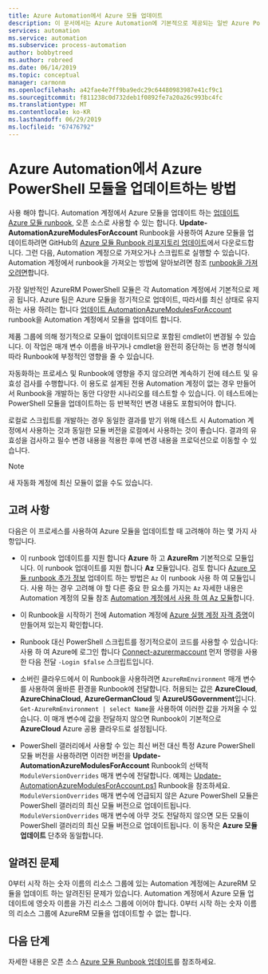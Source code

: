 ```yaml
---
title: Azure Automation에서 Azure 모듈 업데이트
description: 이 문서에서는 Azure Automation에 기본적으로 제공되는 일반 Azure PowerShell 모듈을 즉시 업데이트하는 방법을 설명합니다.
services: automation
ms.service: automation
ms.subservice: process-automation
author: bobbytreed
ms.author: robreed
ms.date: 06/14/2019
ms.topic: conceptual
manager: carmonm
ms.openlocfilehash: a42fae4e7ff9ba9edc29c64480983987e41cf9c1
ms.sourcegitcommit: f811238c0d732deb1f0892fe7a20a26c993bc4fc
ms.translationtype: MT
ms.contentlocale: ko-KR
ms.lasthandoff: 06/29/2019
ms.locfileid: "67476792"
---
```

# <a name="how-to-update-azure-powershell-modules-in-azure-automation"></a>Azure Automation에서 Azure PowerShell 모듈을 업데이트하는 방법

사용 해야 합니다. Automation 계정에서 Azure 모듈을 업데이트 하는 [업데이트 Azure 모듈 runbook](https://github.com/Microsoft/AzureAutomation-Account-Modules-Update), 오픈 소스로 사용할 수 있는 합니다. **Update-AutomationAzureModulesForAccount** Runbook을 사용하여 Azure 모듈을 업데이트하려면 GitHub의 [Azure 모듈 Runbook 리포지토리 업데이트](https://github.com/Microsoft/AzureAutomation-Account-Modules-Update)에서 다운로드합니다. 그런 다음, Automation 계정으로 가져오거나 스크립트로 실행할 수 있습니다. Automation 계정에서 runbook을 가져오는 방법에 알아보려면 참조 [runbook을 가져오려면](manage-runbooks.md#import-a-runbook)합니다.

가장 일반적인 AzureRM PowerShell 모듈은 각 Automation 계정에서 기본적으로 제공 됩니다. Azure 팀은 Azure 모듈을 정기적으로 업데이트, 따라서를 최신 상태로 유지 하는 사용 하려는 합니다 [업데이트 AutomationAzureModulesForAccount](https://github.com/Microsoft/AzureAutomation-Account-Modules-Update) runbook을 Automation 계정에서 모듈을 업데이트 합니다.

제품 그룹에 의해 정기적으로 모듈이 업데이트되므로 포함된 cmdlet이 변경될 수 있습니다. 이 작업은 매개 변수 이름을 바꾸거나 cmdlet을 완전히 중단하는 등 변경 형식에 따라 Runbook에 부정적인 영향을 줄 수 있습니다.

자동화하는 프로세스 및 Runbook에 영향을 주지 않으려면 계속하기 전에 테스트 및 유효성 검사를 수행합니다. 이 용도로 설계된 전용 Automation 계정이 없는 경우 만들어서 Runbook을 개발하는 동안 다양한 시나리오를 테스트할 수 있습니다. 이 테스트에는 PowerShell 모듈을 업데이트하는 등 반복적인 변경 내용도 포함되어야 합니다.

로컬로 스크립트를 개발하는 경우 동일한 결과를 받기 위해 테스트 시 Automation 계정에서 사용하는 것과 동일한 모듈 버전을 로컬에서 사용하는 것이 좋습니다. 결과의 유효성을 검사하고 필수 변경 내용을 적용한 후에 변경 내용을 프로덕션으로 이동할 수 있습니다.

> [!NOTE]
> 새 자동화 계정에 최신 모듈이 없을 수도 있습니다.

## <a name="considerations"></a>고려 사항

다음은 이 프로세스를 사용하여 Azure 모듈을 업데이트할 때 고려해야 하는 몇 가지 사항입니다.

* 이 runbook 업데이트를 지원 합니다 **Azure** 하 고 **AzureRm** 기본적으로 모듈입니다. 이 runbook 업데이트를 지원 합니다 **Az** 모듈입니다. 검토 합니다 [Azure 모듈 runbook 추가 정보](https://github.com/microsoft/AzureAutomation-Account-Modules-Update/blob/master/README.md) 업데이트 하는 방법은 `Az` 이 runbook 사용 하 여 모듈입니다. 사용 하는 경우 고려해 야 할 다른 중요 한 요소를 가지는 `Az` 자세한 내용은 Automation 계정의 모듈 참조 [Automation 계정에서 사용 하 여 Az 모듈](az-modules.md)합니다.

* 이 Runbook을 시작하기 전에 Automation 계정에 [Azure 실행 계정 자격 증명](manage-runas-account.md)이 만들어져 있는지 확인합니다.

* Runbook 대신 PowerShell 스크립트를 정기적으로이 코드를 사용할 수 있습니다: 사용 하 여 Azure에 로그인 합니다 [Connect-azurermaccount](/powershell/module/azurerm.profile/connect-azurermaccount) 먼저 명령을 사용한 다음 전달 `-Login $false` 스크립트입니다.

* 소버린 클라우드에서 이 Runbook을 사용하려면 `AzureRmEnvironment` 매개 변수를 사용하여 올바른 환경을 Runbook에 전달합니다.  허용되는 값은 **AzureCloud**, **AzureChinaCloud**, **AzureGermanCloud** 및 **AzureUSGovernment**입니다. `Get-AzureRmEnvironment | select Name`을 사용하여 이러한 값을 가져올 수 있습니다. 이 매개 변수에 값을 전달하지 않으면 Runbook이 기본적으로 **AzureCloud** Azure 공용 클라우드로 설정됩니다.

* PowerShell 갤러리에서 사용할 수 있는 최신 버전 대신 특정 Azure PowerShell 모듈 버전을 사용하려면 이러한 버전을 **Update-AutomationAzureModulesForAccount** Runbook의 선택적 `ModuleVersionOverrides` 매개 변수에 전달합니다. 예제는 [Update-AutomationAzureModulesForAccount.ps1](https://github.com/Microsoft/AzureAutomation-Account-Modules-Update/blob/master/Update-AutomationAzureModulesForAccount.ps1
) Runbook을 참조하세요. `ModuleVersionOverrides` 매개 변수에 언급되지 않은 Azure PowerShell 모듈은 PowerShell 갤러리의 최신 모듈 버전으로 업데이트됩니다. `ModuleVersionOverrides` 매개 변수에 아무 것도 전달하지 않으면 모든 모듈이 PowerShell 갤러리의 최신 모듈 버전으로 업데이트됩니다. 이 동작은 **Azure 모듈 업데이트** 단추와 동일합니다.

## <a name="known-issues"></a>알려진 문제

0부터 시작 하는 숫자 이름의 리소스 그룹에 있는 Automation 계정에는 AzureRM 모듈을 업데이트 하는 알려진된 문제가 있습니다. Automation 계정에서 Azure 모듈 업데이트에 영숫자 이름을 가진 리소스 그룹에 이어야 합니다. 0부터 시작 하는 숫자 이름의 리소스 그룹에 AzureRM 모듈을 업데이트할 수 없는 합니다.

## <a name="next-steps"></a>다음 단계

자세한 내용은 오픈 소스 [Azure 모듈 Runbook 업데이트](https://github.com/Microsoft/AzureAutomation-Account-Modules-Update)를 참조하세요.
